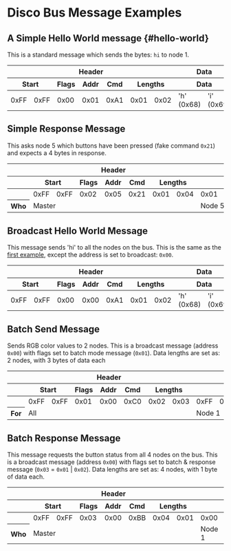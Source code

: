 # Disco Bus Message Examples

## A Simple Hello World message {#hello-world}

This is a standard message which sends the bytes: `hi` to node 1.

<table>
  <thead>
    <tr>
      <th colspan="7">Header</th>
      <th colspan="2">Data</th>
      <th colspan="2">Footer</th>
    </tr>
    <tr>
      <th colspan="2">Start</th>
      <th>Flags</th>
      <th>Addr</th>
      <th>Cmd</th>
      <th colspan="2">Lengths</th>
      <th colspan="2">Data</th>
      <th colspan="2">CRC</th>
    </tr>
  </thead>
  <tbody>
    <tr>
      <td>0xFF</td>
      <td>0xFF</td>
      <td>0x00</td>
      <td>0x01</td>
      <td>0xA1</td>
      <td>0x01</td>
      <td>0x02</td>
      <td>'h' (0x68)</td>
      <td>'i' (0x69)</td>
      <td>0xDA</td>
      <td>0xE8</td>
    </tr>
  </tbody>
</table>

## Simple Response Message

This asks node 5 which buttons have been pressed (fake command `0x21`) and expects a 4 bytes in response.

<table>
  <thead>
    <tr>
      <th></th>
      <th colspan="7">Header</th>
      <th colspan="4">Data</th>
      <th colspan="2">Footer</th>
    </tr>
    <tr>
      <th></th>
      <th colspan="2">Start</th>
      <th>Flags</th>
      <th>Addr</th>
      <th>Cmd</th>
      <th colspan="2">Lengths</th>
      <th colspan="4">Data</th>
      <th colspan="2">CRC</th>
    </tr>
  </thead>
  <tbody>
    <tr>
      <td></td>
      <td>0xFF</td>
      <td>0xFF</td>
      <td>0x02</td>
      <td>0x05</td>
      <td>0x21</td>
      <td>0x01</td>
      <td>0x04</td>
      <td>0x01</td>
      <td>0x01</td>
      <td>0x00</td>
      <td>0x01</td>
      <td>0x40</td>
      <td>0x83</td>
    </tr>
    <tr>
      <th>Who</th>
      <td colspan="7">Master</td>
      <td colspan="4">Node 5</td>
      <td colspan="2">Master</td>
    </tr>
  </tbody>
</table>

## Broadcast Hello World Message

This message sends 'hi' to all the nodes on the bus. This is the same as the [first example](#hello-world), 
except the address is set to broadcast: `0x00`.

<table>
  <thead>
    <tr>
      <th colspan="7">Header</th>
      <th colspan="2">Data</th>
      <th colspan="2">Footer</th>
    </tr>
    <tr>
      <th colspan="2">Start</th>
      <th>Flags</th>
      <th>Addr</th>
      <th>Cmd</th>
      <th colspan="2">Lengths</th>
      <th colspan="2">Data</th>
      <th colspan="2">CRC</th>
    </tr>
  </thead>
  <tbody>
    <tr>
      <td>0xFF</td>
      <td>0xFF</td>
      <td>0x00</td>
      <td>0x00</td>
      <td>0xA1</td>
      <td>0x01</td>
      <td>0x02</td>
      <td>'h' (0x68)</td>
      <td>'i' (0x69)</td>
      <td>0xDA</td>
      <td>0xE8</td>
    </tr>
  </tbody>
</table>

## Batch Send Message

Sends RGB color values to 2 nodes. This is a broadcast message (address `0x00`) with flags
set to batch mode message (`0x01`). Data lengths are set as: 2 nodes, with 3 bytes of data each

<table>
  <thead>
    <tr>
      <th></th>
      <th colspan="7">Header</th>
      <th colspan="9">Data</th>
      <th colspan="2">Footer</th>
    </tr>
    <tr>
      <th></th>
      <th colspan="2">Start</th>
      <th>Flags</th>
      <th>Addr</th>
      <th>Cmd</th>
      <th colspan="2">Lengths</th>
      <th colspan="9">Data</th>
      <th colspan="2">CRC</th>
    </tr>
  </thead>
  <tbody>
    <tr>
      <td> </td>
      <td>0xFF</td>
      <td>0xFF</td>
      <td>0x01</td>
      <td>0x00</td>
      <td>0xC0</td>
      <td>0x02</td>
      <td>0x03</td>
      <td>0xFF</td>
      <td>0x85</td>
      <td>0x90</td>
      <td>0x00</td>
      <td>0xDD</td>
      <td>0x00</td>
      <td>0x80</td>
      <td>0x60</td>
      <td>0xB3</td>
      <td>0xDB</td>
      <td>0x61</td>
    </tr>
    <tr>
      <th>For</th>
      <td colspan="7">All</td>
      <td colspan="3">Node 1</td>
      <td colspan="3">Node 2</td>
      <td colspan="3">Node 3</td>
      <td colspan="2">All</td>
    </tr>
  </tbody>
</table>

## Batch Response Message

This message requests the button status from all 4 nodes on the bus. This is a broadcast message 
(address `0x00`) with flags set to batch & response message (`0x03` = `0x01` | `0x02`). Data lengths 
are set as: 4 nodes, with 1 byte of data each.

<table>
  <thead>
    <tr>
      <th></th>
      <th colspan="7">Header</th>
      <th colspan="4">Data</th>
      <th colspan="2">Footer</th>
    </tr>
    <tr>
      <th></th>
      <th colspan="2">Start</th>
      <th>Flags</th>
      <th>Addr</th>
      <th>Cmd</th>
      <th colspan="2">Lengths</th>
      <th colspan="4">Data</th>
      <th colspan="2">CRC</th>
    </tr>
  </thead>
  <tbody>
    <tr>
      <td> </td>
      <td>0xFF</td>
      <td>0xFF</td>
      <td>0x03</td>
      <td>0x00</td>
      <td>0xBB</td>
      <td>0x04</td>
      <td>0x01</td>
      <td>0x00</td>
      <td>0x00</td>
      <td>0x01</td>
      <td>0x01</td>
      <td>0xEF</td>
      <td>0xE3</td>
    </tr>
    <tr>
      <th>Who</th>
      <td colspan="7">Master</td>
      <td>Node 1</td>
      <td>Node 2</td>
      <td>Node 3</td>
      <td>Node 4</td>
      <td colspan="2">Master</td>
    </tr>
  </tbody>
</table>
